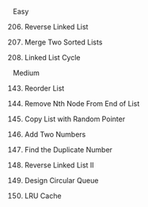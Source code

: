 Easy

206. Reverse Linked List

21. Merge Two Sorted Lists

141. Linked List Cycle

Medium

143. Reorder List

19. Remove Nth Node From End of List

138. Copy List with Random Pointer

2. Add Two Numbers

287. Find the Duplicate Number

92. Reverse Linked List II

622. Design Circular Queue

146. LRU Cache